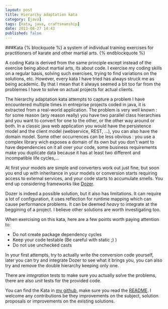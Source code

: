 ```yaml
---
layout: post
title: Hierarchy adaptation kata
category: [java]
tags: [kata, java, craftsmanship]
date: 2013-08-27 14:43
published: false
---
```


###Kata
{% blockquote %}
a system of individual training exercises for practitioners of karate and other martial arts.
{% endblockquote %}

A coding Kata is derived from the same principle except instead of the exercise being about martial arts, its about code. I exercise my coding skills on a regular basis, solving such exercises, trying to find variations on the solutions, etc. However, every kata I have tried has always struck me as being academic. By that I mean that it always seemed a bit too far from the problemes I have to solve on actual projects for actual clients.

The hierarchy adaptation kata attempts to capture a problem I have encountered multiple times in entreprise projects coded in java, it is extracted from a real-world application. The problem is very well known : for some reason (any reason really) you have two parallel class hierarchies and you want to convert for one to the other, or the other way around or both. In a classic java web application you would have the persistence model and the client model (webservice, REST, ...), you can also have the domain model. Some other occurrences can be less obvious : you use a complex library wich exposes a domain of its own but you don't want to have dependencies on it all over your code, some business requirements make you duplicate data because it has at least two different and incompatible life cycles,...

At first your models are simple and converters work out just fine, but soon you end up with inheritance in your models or conversion starts requiring access to external services, and your code starts to accumulate smells. You end up considering frameworks like [Dozer](http://dozer.sourceforge.net/).

Dozer is indeed a possible solution, but it also has limitations. It can require a lot of configuration, it uses reflection for runtime mapping which can cause performance problems. It can be deemed *heavy* to integrate at the beggining of a project. I believe other solutions are worth investigating too.

When exercising on this kata, here are a few points worth paying attention to:
- Do not create package dependency cycles
- Keep your code testable (Be careful with static ;) )
- Do not use unchecked casts

In your first attempts, try to actually write the conversion code yourself, later you can try and integrate Dozer to see what it brings you, you can also try and remove the double hierarchy keeping only one.

There are *integration* tests to make sure you actually solve the problems, there are also *unit* tests for the provided code.

You can find the Kata in [my github](https://github.com/jeantil/adaptation_kata), make sure you read the [README](https://github.com/jeantil/adaptation_kata/blob/master/README.md). I welcome any contributions be they improvements on the subject, solution proposals or improvements on the existing solutions.
